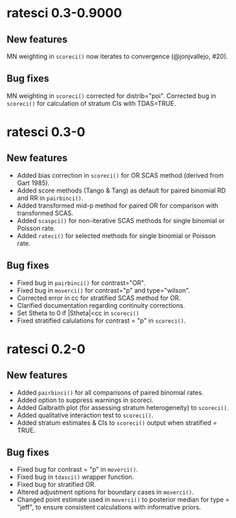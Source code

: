 # ratesci 0.3-0.9000

## New features
MN weighting in `scoreci()` now iterates to convergence (@jonjvallejo, #20).

## Bug fixes
MN weighting in `scoreci()` corrected for distrib="poi".
Corrected bug in `scoreci()` for calculation of stratum CIs with TDAS=TRUE.

# ratesci 0.3-0

## New features
* Added bias correction in `scoreci()` for OR SCAS method (derived from Gart 1985).
* Added score methods (Tango & Tang) as default for paired binomial RD and RR in `pairbinci()`.
* Added transformed mid-p method for paired OR for comparison with transformed SCAS.
* Added `scaspci()` for non-iterative SCAS methods for single binomial or Poisson rate.
* Added `rateci()` for selected methods for single binomial or Poisson rate.

## Bug fixes
* Fixed bug in `pairbinci()` for contrast="OR".
* Fixed bug in `moverci()` for contrast="p" and type="wilson".
* Corrected error in cc for stratified SCAS method for OR.
* Clarified documentation regarding continuity corrections.
* Set Stheta to 0 if |Stheta|<cc in `scoreci()`
* Fixed stratified calulations for contrast = "p" in `scoreci()`.

# ratesci 0.2-0

## New features
* Added `pairbinci()` for all comparisons of paired binomial rates.
* Added option to suppress warnings in scoreci.
* Added Galbraith plot (for assessing stratum heterogeneity) to `scoreci()`.
* Added qualitative interaction test to `scoreci()`.
* Added stratum estimates & CIs to `scoreci()` output when stratified = TRUE.

## Bug fixes
* Fixed bug for contrast = "p" in `moverci()`.
* Fixed bug in `tdasci()` wrapper function.
* Fixed bug for stratified OR.
* Altered adjustment options for boundary cases in `moverci()`.
* Changed point estimate used in `moverci()` to posterior median for type = "jeff",
  to ensure consistent calculations with informative priors.
